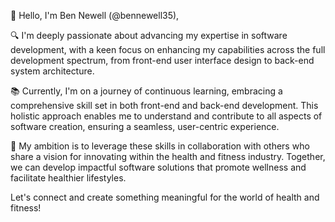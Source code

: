 
👋 Hello, I'm Ben Newell (@bennewell35),

🔍 I'm deeply passionate about advancing my expertise in software development, with a keen focus on enhancing my capabilities across the full development spectrum, from front-end user interface design to back-end system architecture.

📚 Currently, I'm on a journey of continuous learning, embracing a comprehensive skill set in both front-end and back-end development. This holistic approach enables me to understand and contribute to all aspects of software creation, ensuring a seamless, user-centric experience.

💪 My ambition is to leverage these skills in collaboration with others who share a vision for innovating within the health and fitness industry. Together, we can develop impactful software solutions that promote wellness and facilitate healthier lifestyles.

Let's connect and create something meaningful for the world of health and fitness!


<!---
bennewell35/bennewell35 is a ✨ special ✨ repository because its `README.md` (this file) appears on your GitHub profile.
You can click the Preview link to take a look at your changes.
--->
